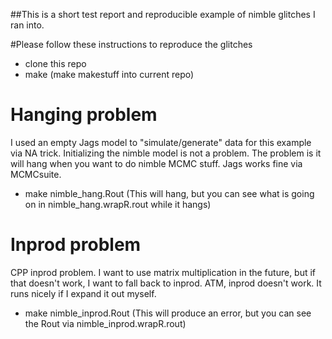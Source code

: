 ##This is a short test report and reproducible example of nimble glitches I ran into.

#Please follow these instructions to reproduce the glitches
- clone this repo
- make (make makestuff into current repo)

# Hanging problem
I used an empty Jags model to "simulate/generate" data for this example via NA trick.
Initializing the nimble model is not a problem. The problem is it will hang when you want to do nimble MCMC stuff. Jags works fine via MCMCsuite.
- make nimble_hang.Rout (This will hang, but you can see what is going on in nimble_hang.wrapR.rout while it hangs)

# Inprod problem 
CPP inprod problem. I want to use matrix multiplication in the future, but if that doesn't work, I want to fall back to inprod. ATM, inprod doesn't work. It runs nicely if I expand it out myself. 

- make nimble_inprod.Rout (This will produce an error, but you can see the Rout via nimble_inprod.wrapR.rout) 
